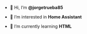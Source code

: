 - 👋 Hi, I’m <b>@jorgetrueba85</b>

- 👀 I’m interested in <b>Home Assistant </b>

- 🌱 I’m currently learning <b>HTML</b>

